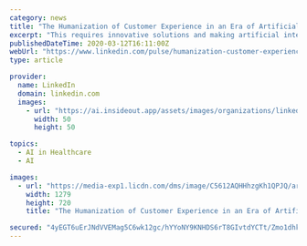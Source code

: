 ```yaml
---
category: news
title: "The Humanization of Customer Experience in an Era of Artificial Intelligence"
excerpt: "This requires innovative solutions and making artificial intelligence a priority. 70% of companies are already using some form of AI to engage customers. 90% will be using AI within the next 24 months. Risk-averse markets such as healthcare, utilities and insurance are more than 70% of organizations are planning to make AI investments in the ..."
publishedDateTime: 2020-03-12T16:11:00Z
webUrl: "https://www.linkedin.com/pulse/humanization-customer-experience-era-artificial-brian-solis/"
type: article

provider:
  name: LinkedIn
  domain: linkedin.com
  images:
    - url: "https://ai.insideout.app/assets/images/organizations/linkedin.com-50x50.jpg"
      width: 50
      height: 50

topics:
  - AI in Healthcare
  - AI

images:
  - url: "https://media-exp1.licdn.com/dms/image/C5612AQHHhzgKh1QPJQ/article-cover_image-shrink_720_1280/0?e=1590624000&v=beta&t=qFepTyXnx18VGXkqZJm8DEAeU-7dWL19yrdvzoBkFms"
    width: 1279
    height: 720
    title: "The Humanization of Customer Experience in an Era of Artificial Intelligence"

secured: "4yEGT6uErJNdVVEMag5C6wk12gc/hYYoNY9KNHDS6rT8GIvtdYCTt/Zmo1dhkzfuf1XATQxFMc8fYk+1gZr9jdU3VQsxXF7/3hGcCNItReuEIARwsNvyHFWsvvMgY5eBsAWGJqGzmVb/WdJK5ErogxIIZ80Ne2JdMl5XKBJmeaFKEP/zk7/xLnkZow0chguVciszg+YoFFRL6DgmEFSn99HhlbILX3TSPrrAVEUvin1cMIdlUFiD+WTtbFUW/J7XyuRbhHJqZjrPSoyqD4kwUAp8FvTam6gkM4l3wF6Fdrx9CWcBFEoh6SINCAkJ9w0Y;obu1EF21KvZYymsCLZZaCQ=="
---
```


